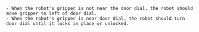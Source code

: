 
    - When the robot's gripper is not near the door dial, the robot should move gripper to left of door dial.
    - When the robot's gripper is near door dial, the robot should turn door dial until it locks in place or unlocked.